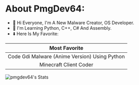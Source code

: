 # About PmgDev64:
- 👋 Hi Everyone, I'm A New Malware Creator, OS Developer.
- 🌱 I'm Learning Python, C++, C# And Assembly.
- ⬇️ Here Is My Favorite:

| Most Favorite |
| :---: |
| Code Gdi Malware (Anime Version) Using Python |
| Minecraft Client Coder |
![pmgdev64's Stats](https://github-readme-stats.vercel.app/api?username=pmgdev64&theme=vue-dark&show_icons=true&hide_border=true&count_private=true)
